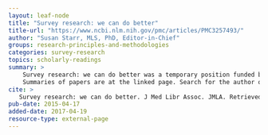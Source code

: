 ```yaml
---
layout: leaf-node
title: "Survey research: we can do better"
title-url: "https://www.ncbi.nlm.nih.gov/pmc/articles/PMC3257493/"
author: "Susan Starr, MLS, PhD, Editor-in-Chief"
groups: research-principles-and-methodologies
categories: survey-research
topics: scholarly-readings
summary: >
    Survey research: we can do better was a temporary position funded by the JMLA.  
    Summaries of papers are at the linked page. Search for the author or paper title for additional information.
cite: >
   Survey research: we can do better. J Med Libr Assoc. JMLA. Retrieved from : https://www.ncbi.nlm.nih.gov/pmc/articles/PMC3257493/
pub-date: 2015-04-17
added-date: 2017-04-19
resource-type: external-page
---
```

